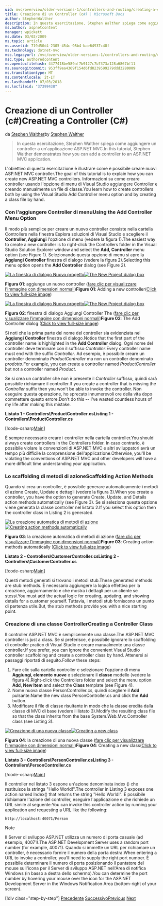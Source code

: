 ```yaml
---
uid: mvc/overview/older-versions-1/controllers-and-routing/creating-a-controller-cs
title: Creazione di un Controller (c#) | Microsoft Docs
author: StephenWalther
description: In questa esercitazione, Stephen Walther spiega come aggiungere un controller a un'applicazione ASP.NET MVC.
ms.author: aspnetcontent
manager: wpickett
ms.date: 03/02/2009
ms.topic: article
ms.assetid: 719d50d4-2305-454c-98b4-bae64937c48f
ms.technology: dotnet-mvc
msc.legacyurl: /mvc/overview/older-versions-1/controllers-and-routing/creating-a-controller-cs
msc.type: authoredcontent
ms.openlocfilehash: 4477418be589af7b9127c7b7373a128a6867bf11
ms.sourcegitcommit: 953ff9ea4369f154d6fd0239599279ddd3280009
ms.translationtype: MT
ms.contentlocale: it-IT
ms.lasthandoff: 07/03/2018
ms.locfileid: "37399438"
---
```

<a name="creating-a-controller-c"></a><span data-ttu-id="42818-103">Creazione di un Controller (c#)</span><span class="sxs-lookup"><span data-stu-id="42818-103">Creating a Controller (C#)</span></span>
====================
<span data-ttu-id="42818-104">da [Stephen Walther](https://github.com/StephenWalther)</span><span class="sxs-lookup"><span data-stu-id="42818-104">by [Stephen Walther](https://github.com/StephenWalther)</span></span>

> <span data-ttu-id="42818-105">In questa esercitazione, Stephen Walther spiega come aggiungere un controller a un'applicazione ASP.NET MVC.</span><span class="sxs-lookup"><span data-stu-id="42818-105">In this tutorial, Stephen Walther demonstrates how you can add a controller to an ASP.NET MVC application.</span></span>


<span data-ttu-id="42818-106">L'obiettivo di questa esercitazione è illustrare come è possibile creare nuovi ASP.NET MVC controller.</span><span class="sxs-lookup"><span data-stu-id="42818-106">The goal of this tutorial is to explain how you can create new ASP.NET MVC controllers.</span></span> <span data-ttu-id="42818-107">Informazioni su come creare controller usando l'opzione di menu di Visual Studio aggiungere Controller e creando manualmente un file di classe.</span><span class="sxs-lookup"><span data-stu-id="42818-107">You learn how to create controllers both by using the Visual Studio Add Controller menu option and by creating a class file by hand.</span></span>

### <a name="using-the-add-controller-menu-option"></a><span data-ttu-id="42818-108">Con l'aggiungere Controller di menu</span><span class="sxs-lookup"><span data-stu-id="42818-108">Using the Add Controller Menu Option</span></span>

<span data-ttu-id="42818-109">Il modo più semplice per creare un nuovo controller consiste nella cartella Controllers nella finestra Esplora soluzioni di Visual Studio e scegliere il **Controller, Aggiungi** l'opzione di menu (vedere la figura 1).</span><span class="sxs-lookup"><span data-stu-id="42818-109">The easiest way to create a new controller is to right-click the Controllers folder in the Visual Studio Solution Explorer window and select the **Add, Controller** menu option (see Figure 1).</span></span> <span data-ttu-id="42818-110">Selezionando questa opzione di menu si apre la **Aggiungi Controller** finestra di dialogo (vedere la figura 2).</span><span class="sxs-lookup"><span data-stu-id="42818-110">Selecting this menu option opens the **Add Controller** dialog (see Figure 2).</span></span>


<span data-ttu-id="42818-111">[![La finestra di dialogo Nuovo progetto](creating-a-controller-cs/_static/image1.jpg)](creating-a-controller-cs/_static/image1.png)</span><span class="sxs-lookup"><span data-stu-id="42818-111">[![The New Project dialog box](creating-a-controller-cs/_static/image1.jpg)](creating-a-controller-cs/_static/image1.png)</span></span>

<span data-ttu-id="42818-112">**Figura 01**: aggiunge un nuovo controller ([fare clic per visualizzare l'immagine con dimensioni normali](creating-a-controller-cs/_static/image2.png))</span><span class="sxs-lookup"><span data-stu-id="42818-112">**Figure 01**: Adding a new controller([Click to view full-size image](creating-a-controller-cs/_static/image2.png))</span></span>


<span data-ttu-id="42818-113">[![La finestra di dialogo Nuovo progetto](creating-a-controller-cs/_static/image2.jpg)](creating-a-controller-cs/_static/image3.png)</span><span class="sxs-lookup"><span data-stu-id="42818-113">[![The New Project dialog box](creating-a-controller-cs/_static/image2.jpg)](creating-a-controller-cs/_static/image3.png)</span></span>

<span data-ttu-id="42818-114">**Figura 02**: finestra di dialogo Aggiungi Controller The ([fare clic per visualizzare l'immagine con dimensioni normali](creating-a-controller-cs/_static/image4.png))</span><span class="sxs-lookup"><span data-stu-id="42818-114">**Figure 02**: The Add Controller dialog ([Click to view full-size image](creating-a-controller-cs/_static/image4.png))</span></span>


<span data-ttu-id="42818-115">Si noti che la prima parte del nome del controller sia evidenziata nel **Aggiungi Controller** finestra di dialogo.</span><span class="sxs-lookup"><span data-stu-id="42818-115">Notice that the first part of the controller name is highlighted in the **Add Controller** dialog.</span></span> <span data-ttu-id="42818-116">Ogni nome del controller deve terminare con il suffisso *Controller*.</span><span class="sxs-lookup"><span data-stu-id="42818-116">Every controller name must end with the suffix *Controller*.</span></span> <span data-ttu-id="42818-117">Ad esempio, è possibile creare un controller denominato *ProductController* ma non un controller denominato *prodotto*.</span><span class="sxs-lookup"><span data-stu-id="42818-117">For example, you can create a controller named *ProductController* but not a controller named *Product*.</span></span>


<span data-ttu-id="42818-118">Se si crea un controller che non è presente il *Controller* suffisso, quindi sarà possibile richiamare il controller.</span><span class="sxs-lookup"><span data-stu-id="42818-118">If you create a controller that is missing the *Controller* suffix then you won't be able to invoke the controller.</span></span> <span data-ttu-id="42818-119">Non eseguire questa operazione, ho sprecato innumerevoli ore della vita dopo commettere questo errore.</span><span class="sxs-lookup"><span data-stu-id="42818-119">Don't do this -- I've wasted countless hours of my life after making this mistake.</span></span>


<span data-ttu-id="42818-120">**Listato 1 - Controllers\ProductController.cs**</span><span class="sxs-lookup"><span data-stu-id="42818-120">**Listing 1 - Controllers\ProductController.cs**</span></span>

[!code-csharp[Main](creating-a-controller-cs/samples/sample1.cs)]

<span data-ttu-id="42818-121">È sempre necessario creare i controller nella cartella controller.</span><span class="sxs-lookup"><span data-stu-id="42818-121">You should always create controllers in the Controllers folder.</span></span> <span data-ttu-id="42818-122">In caso contrario, è possibile violare le convenzioni di ASP.NET MVC e altri sviluppatori avrà un tempo più difficile la comprensione dell'applicazione.</span><span class="sxs-lookup"><span data-stu-id="42818-122">Otherwise, you'll be violating the conventions of ASP.NET MVC and other developers will have a more difficult time understanding your application.</span></span>

### <a name="scaffolding-action-methods"></a><span data-ttu-id="42818-123">Lo scaffolding di metodi di azione</span><span class="sxs-lookup"><span data-stu-id="42818-123">Scaffolding Action Methods</span></span>

<span data-ttu-id="42818-124">Quando si crea un controller, è possibile generare automaticamente i metodi di azione Create, Update e dettagli (vedere la figura 3).</span><span class="sxs-lookup"><span data-stu-id="42818-124">When you create a controller, you have the option to generate Create, Update, and Details action methods automatically (see Figure 3).</span></span> <span data-ttu-id="42818-125">Se si seleziona questa opzione viene generata la classe controller nel listato 2.</span><span class="sxs-lookup"><span data-stu-id="42818-125">If you select this option then the controller class in Listing 2 is generated.</span></span>


<span data-ttu-id="42818-126">[![La creazione automatica di metodi di azione](creating-a-controller-cs/_static/image3.jpg)](creating-a-controller-cs/_static/image5.png)</span><span class="sxs-lookup"><span data-stu-id="42818-126">[![Creating action methods automatically](creating-a-controller-cs/_static/image3.jpg)](creating-a-controller-cs/_static/image5.png)</span></span>

<span data-ttu-id="42818-127">**Figura 03**: la creazione automatica di metodi di azione ([fare clic per visualizzare l'immagine con dimensioni normali](creating-a-controller-cs/_static/image6.png))</span><span class="sxs-lookup"><span data-stu-id="42818-127">**Figure 03**: Creating action methods automatically ([Click to view full-size image](creating-a-controller-cs/_static/image6.png))</span></span>


<span data-ttu-id="42818-128">**Listato 2 - Controllers\CustomerController.cs**</span><span class="sxs-lookup"><span data-stu-id="42818-128">**Listing 2 - Controllers\CustomerController.cs**</span></span>

[!code-csharp[Main](creating-a-controller-cs/samples/sample2.cs)]

<span data-ttu-id="42818-129">Questi metodi generati si trovano i metodi stub.</span><span class="sxs-lookup"><span data-stu-id="42818-129">These generated methods are stub methods.</span></span> <span data-ttu-id="42818-130">È necessario aggiungere la logica effettiva per la creazione, aggiornamento e che mostra i dettagli per un cliente se stessi.</span><span class="sxs-lookup"><span data-stu-id="42818-130">You must add the actual logic for creating, updating, and showing details for a customer yourself.</span></span> <span data-ttu-id="42818-131">Tuttavia, i metodi stub forniscono un punto di partenza utile.</span><span class="sxs-lookup"><span data-stu-id="42818-131">But, the stub methods provide you with a nice starting point.</span></span>

### <a name="creating-a-controller-class"></a><span data-ttu-id="42818-132">Creazione di una classe Controller</span><span class="sxs-lookup"><span data-stu-id="42818-132">Creating a Controller Class</span></span>

<span data-ttu-id="42818-133">Il controller ASP.NET MVC è semplicemente una classe.</span><span class="sxs-lookup"><span data-stu-id="42818-133">The ASP.NET MVC controller is just a class.</span></span> <span data-ttu-id="42818-134">Se si preferisce, è possibile ignorare lo scaffolding di controller pratico di Visual Studio e creare manualmente una classe controller.</span><span class="sxs-lookup"><span data-stu-id="42818-134">If you prefer, you can ignore the convenient Visual Studio controller scaffolding and create a controller class by hand.</span></span> <span data-ttu-id="42818-135">Attenersi ai passaggi riportati di seguito.</span><span class="sxs-lookup"><span data-stu-id="42818-135">Follow these steps:</span></span>

1. <span data-ttu-id="42818-136">Fare clic sulla cartella controller e selezionare l'opzione di menu **Aggiungi, elemento nuove** e selezionare il **classe** modello (vedere la figura 4).</span><span class="sxs-lookup"><span data-stu-id="42818-136">Right-click the Controllers folder and select the menu option **Add, New Item** and select the **Class** template (see Figure 4).</span></span>
2. <span data-ttu-id="42818-137">Nome nuova classe PersonController.cs, quindi scegliere il **Add** pulsante.</span><span class="sxs-lookup"><span data-stu-id="42818-137">Name the new class PersonController.cs and click the **Add** button.</span></span>
3. <span data-ttu-id="42818-138">Modificare il file di classe risultante in modo che la classe eredita dalla classe di MVC di base (vedere il listato 3).</span><span class="sxs-lookup"><span data-stu-id="42818-138">Modify the resulting class file so that the class inherits from the base System.Web.Mvc.Controller class (see Listing 3).</span></span>


<span data-ttu-id="42818-139">[![Creazione di una nuova classe](creating-a-controller-cs/_static/image4.jpg)](creating-a-controller-cs/_static/image7.png)</span><span class="sxs-lookup"><span data-stu-id="42818-139">[![Creating a new class](creating-a-controller-cs/_static/image4.jpg)](creating-a-controller-cs/_static/image7.png)</span></span>

<span data-ttu-id="42818-140">**Figura 04**: la creazione di una nuova classe ([fare clic per visualizzare l'immagine con dimensioni normali](creating-a-controller-cs/_static/image8.png))</span><span class="sxs-lookup"><span data-stu-id="42818-140">**Figure 04**: Creating a new class([Click to view full-size image](creating-a-controller-cs/_static/image8.png))</span></span>


<span data-ttu-id="42818-141">**Listato 3 - Controllers\PersonController.cs**</span><span class="sxs-lookup"><span data-stu-id="42818-141">**Listing 3 - Controllers\PersonController.cs**</span></span>

[!code-csharp[Main](creating-a-controller-cs/samples/sample3.cs)]

<span data-ttu-id="42818-142">Il controller nel listato 3 espone un'azione denominata index () che restituisce la stringa "Hello World!".</span><span class="sxs-lookup"><span data-stu-id="42818-142">The controller in Listing 3 exposes one action named Index() that returns the string "Hello World!".</span></span> <span data-ttu-id="42818-143">È possibile richiamare l'azione del controller, eseguire l'applicazione e che richiede un URL simile al seguente:</span><span class="sxs-lookup"><span data-stu-id="42818-143">You can invoke this controller action by running your application and requesting a URL like the following:</span></span>

`http://localhost:40071/Person`

> [!NOTE]
> 
> <span data-ttu-id="42818-144">Il Server di sviluppo ASP.NET utilizza un numero di porta casuale (ad esempio, 40071).</span><span class="sxs-lookup"><span data-stu-id="42818-144">The ASP.NET Development Server uses a random port number (for example, 40071).</span></span> <span data-ttu-id="42818-145">Quando si immette un URL per richiamare un controller, è necessario fornire il numero della porta destra.</span><span class="sxs-lookup"><span data-stu-id="42818-145">When entering a URL to invoke a controller, you'll need to supply the right port number.</span></span> <span data-ttu-id="42818-146">È possibile determinare il numero di porta posizionando il puntatore del mouse sull'icona per il Server di sviluppo ASP.NET nell'Area di notifica Windows (in basso a destra dello schermo).</span><span class="sxs-lookup"><span data-stu-id="42818-146">You can determine the port number by hovering your mouse over the icon for the ASP.NET Development Server in the Windows Notification Area (bottom-right of your screen).</span></span>
> 
> [!div class="step-by-step"]
> <span data-ttu-id="42818-147">[Precedente](adding-dynamic-content-to-a-cached-page-cs.md)
> [Successivo](creating-an-action-cs.md)</span><span class="sxs-lookup"><span data-stu-id="42818-147">[Previous](adding-dynamic-content-to-a-cached-page-cs.md)
[Next](creating-an-action-cs.md)</span></span>
